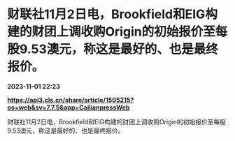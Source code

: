 # 财联社11月2日电，Brookfield和EIG构建的财团上调收购Origin的初始报价至每股9.53澳元，称这是最好的、也是最终报价。

**2023-11-01 22:23**

**https://api3.cls.cn/share/article/1505215?os=web&sv=7.7.5&app=CailianpressWeb**

财联社11月2日电，Brookfield和EIG构建的财团上调收购Origin的初始报价至每股9.53澳元，称这是最好的、也是最终报价。